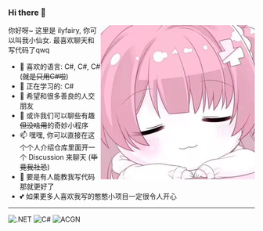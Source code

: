 ### Hi there 👋

<img align="right" src="https://github.com/ilyfairy/ilyfairy/raw/main/img/sleep_s.jpg"/>

你好呀~ 这里是 ilyfairy, 你可以叫我小仙女. 最喜欢聊天和写代码了qwq  

- 🌱 喜欢的语言: C#, C#, C# (~~就是只用C#啦~~)
- 🔭 正在学习的: C#
- 👯 希望和很多善良的人交朋友
- 💬 或许我们可以聊些有趣~~但没啥用~~的奇妙小程序
- 📫 嘿嘿, 你可以直接在这个个人介绍仓库里面开一个 Discussion 来聊天 (~~毕竟我社恐~~)
- 🤔 要是有人能教我写代码那就更好了
- 💕 如果更多人喜欢我写的憨憨小项目一定很令人开心

---

![.NET](https://img.shields.io/badge/-.NET-%235c5c5c) ![C#](https://img.shields.io/badge/-C%23-%238c37db) ![ACGN](https://img.shields.io/badge/-ACGN-%239ac8f6)
